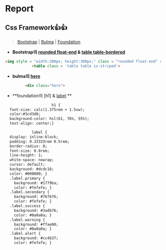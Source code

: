 # Report

## Css Framework👍👍
>[Bootstrap](https://getbootstrap.kr/) | [Bulma](https://bulma.io/) | [Foundation](https://get.foundation/)

 * **Bootstrap의 [rounded float-end](https://getbootstrap.com/docs/5.0/content/images/) &
[table table-bordered](https://getbootstrap.com/docs/4.0/content/tables/#bordered-table)**
```html
<img style = "width:300px; height:300px;" class = "rounded float-end" src="images/profile.jpg" alt="홍길동의 얼굴 사진" />
            <table class = 'table table is-striped'>
```
          
                        
 * **bulma의 [hero](https://bulma.io/documentation/layout/hero/)**
```html
         <div class="hero"> 
```            
 
 
* **foundation의 [h1] & [label](https://get.foundation/sites/docs-v5/components/labels.html)        **
```html         
                     h1 {
  font-size: calc(1.375rem + 1.5vw);
  color:#3cd3d8;
  background-color: hsl(61, 76%, 55%);
  text-align: center;}

            label {
  display: inline-block;
  padding: 0.33333rem 0.5rem;
  border-radius: 0;
  font-size: 0.8rem;
  line-height: 1;
  white-space: nowrap;
  cursor: default;
  background: #dcdc18;
  color: #000000; }
  .label.primary {
    background: #1779ba;
    color: #fefefe; }
  .label.secondary {
    background: #767676;
    color: #fefefe; }
  .label.success {
    background: #3adb76;
    color: #0a0a0a; }
  .label.warning {
    background: #ffae00;
    color: #0a0a0a; }
  .label.alert {
    background: #cc4b37;
    color: #fefefe; }

```
